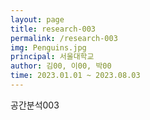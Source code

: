 ```yaml
---
layout: page
title: research-003
permalink: /research-003
img: Penguins.jpg
principal: 서울대학교
author: 김00, 이00, 박00
time: 2023.01.01 ~ 2023.08.03
---
```


<div class="area-summary" markdown="1">
공간분석003
</div>
